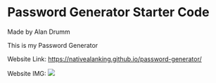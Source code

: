 # Password Generator Starter Code

Made by Alan Drumm 

This is my Password Generator

Website Link: https://nativealanking.github.io/password-generator/


Website IMG:
![](Website.png)
